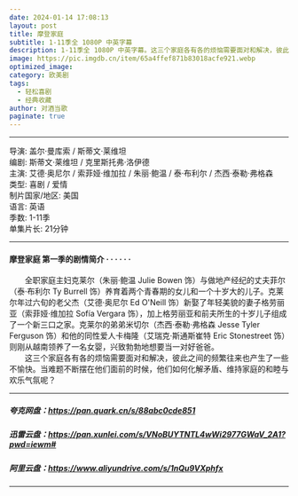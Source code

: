 ```yaml
---
date: 2024-01-14 17:08:13
layout: post
title: 摩登家庭
subtitle: 1-11季全 1080P 中英字幕
description: 1-11季全 1080P 中英字幕。这三个家庭各有各的烦恼需要面对和解决，彼此之间的频繁往来也产生了一些不愉快。当难题不断摆在他们面前的时候，他们如何化解矛盾、维持家庭的和睦与欢乐气氛呢？...
image: https://pic.imgdb.cn/item/65a4ffef871b83018acfe921.webp
optimized_image: 
category: 欧美剧
tags:
  - 轻松喜剧
  - 经典收藏
author: 对酒当歌
paginate: true
---
```


---

导演: 盖尔·曼库索 / 斯蒂文·莱维坦  
编剧: 斯蒂文·莱维坦 / 克里斯托弗·洛伊德  
主演: 艾德·奥尼尔 / 索菲娅·维加拉 / 朱丽·鲍温 / 泰·布利尔 / 杰西·泰勒·弗格森  
类型: 喜剧 / 爱情  
制片国家/地区: 美国  
语言: 英语  
季数: 1-11季  
单集片长: 21分钟  

---

#### 摩登家庭 第一季的剧情简介 · · · · · ·

　　全职家庭主妇克莱尔（朱丽·鲍温 Julie Bowen 饰）与做地产经纪的丈夫菲尔（泰·布利尔 Ty Burrell 饰）养育着两个青春期的女儿和一个十岁大的儿子。克莱尔年过六旬的老父杰（艾德·奥尼尔 Ed O'Neill 饰）新娶了年轻美貌的妻子格劳丽亚（索菲娅·维加拉 Sofía Vergara 饰），加上格劳丽亚和前夫所生的十岁儿子组成了一个新三口之家。克莱尔的弟弟米切尔（杰西·泰勒·弗格森 Jesse Tyler Ferguson 饰）和他的同性爱人卡梅隆（艾瑞克·斯通斯崔特 Eric Stonestreet 饰）则刚从越南领养了一名女婴，兴致勃勃地想要当一对好爸爸。  
　　这三个家庭各有各的烦恼需要面对和解决，彼此之间的频繁往来也产生了一些不愉快。当难题不断摆在他们面前的时候，他们如何化解矛盾、维持家庭的和睦与欢乐气氛呢？

---

##### 夸克网盘：<https://pan.quark.cn/s/88abc0cde851>

##### 迅雷云盘：<https://pan.xunlei.com/s/VNoBUYTNTL4wWi2977GWaV_2A1?pwd=iewm#>

##### 阿里云盘：<https://www.aliyundrive.com/s/1nQu9VXphfx>

---
